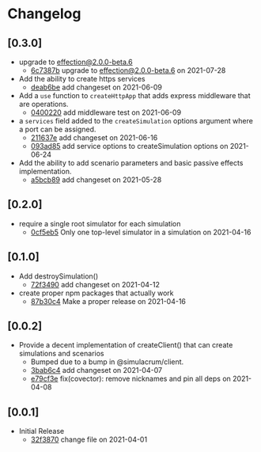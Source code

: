 # Changelog

## \[0.3.0]

- upgrade to effection@2.0.0-beta.6
  - [6c7387b](https://github.com/thefrontside/simulacrum/commit/6c7387bc9740e62a032e7133a18cff2888d38858) upgrade to effection@2.0.0-beta.6 on 2021-07-28
- Add the ability to create https services
  - [deab6be](https://github.com/thefrontside/simulacrum/commit/deab6beec9ff27b3b43874d711433b696adeeccb) add changeset on 2021-06-09
- Add a `use` function to `createHttpApp` that adds express middleware that are operations.
  - [0400220](https://github.com/thefrontside/simulacrum/commit/0400220c37c36ae0f523e927d2198dc5888ef6df) add middleware test on 2021-06-09
- a `services` field added to the `createSimulation` options argument where a port can be assigned.
  - [211637e](https://github.com/thefrontside/simulacrum/commit/211637e2c650b1f6590bda9ff30a2538ed2e8a0e) add changeset on 2021-06-16
  - [093ad85](https://github.com/thefrontside/simulacrum/commit/093ad85ae80a0ccd13f6e69ac4d2ee964aeebe83) add service options to createSimulation options on 2021-06-24
- Add the ability to add scenario parameters and basic passive effects implementation.
  - [a5bcb89](https://github.com/thefrontside/simulacrum/commit/a5bcb89ae54f05ce873ea9e2f2218cd3f33597bd) add changeset on 2021-05-28

## \[0.2.0]

- require a single root simulator for each simulation
  - [0cf5eb5](https://github.com/thefrontside/simulacrum/commit/0cf5eb5983dc20ab05c8e59bdc77b18603b526c8) Only one top-level simulator in a simulation on 2021-04-16

## \[0.1.0]

- Add destroySimulation()
  - [72f3490](https://github.com/thefrontside/simulacrum/commit/72f3490fb5d33cdfd039c31cb5eab06ddd00afcd) add changeset on 2021-04-12
- create proper npm packages that actually work
  - [87b30c4](https://github.com/thefrontside/simulacrum/commit/87b30c45b502f31747918610bed3604afd21bba9) Make a proper release on 2021-04-16

## \[0.0.2]

- Provide a decent implementation of createClient() that can create
  simulations and scenarios
  - Bumped due to a bump in @simulacrum/client.
  - [3bab6c4](https://github.com/thefrontside/simulacrum/commit/3bab6c4fca23cfc112db207b4ab5da5657b59a25) add changeset on 2021-04-07
  - [e79cf3e](https://github.com/thefrontside/simulacrum/commit/e79cf3e2f0f8428a202e0b7f8525f716550e429d) fix(covector): remove nicknames and pin all deps on 2021-04-08

## \[0.0.1]

- Initial Release
  - [32f3870](https://github.com/thefrontside/simulacrum/commit/32f3870a5fcc65d726348f20a71ca51c2b77422d) change file on 2021-04-01
